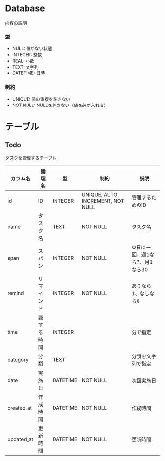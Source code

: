 # Database
内容の説明
### 型
- NULL: 値がない状態
- INTEGER: 整数
- REAL: 小数
- TEXT: 文字列
- DATETIME: 日時
### 制約
- UNIQUE: 値の重複を許さない
- NOT NULL: NULLを許さない（値を必ず入れる）

# テーブル
## Todo
タスクを管理するテーブル

| カラム名 | 論理名 | 型 | 制約 | 説明 |
| --- | --- | --- | --- | --- |
| id | ID | INTEGER | UNIQUE, AUTO INCREMENT, NOT NULL | 管理するためのID |
| name | タスク名 | TEXT | NOT NULL | タスク名 |
| span | スパン | INTEGER | NOT NULL | ○日に一回、週1なら7、月1なら30 |
| remind | リマインド | INTEGER | NOT NULL | ありなら1、なしなら0 |
| time | 要する時間 | INTEGER | | 分で指定 |
| category | 分類 | TEXT | | 分類を文字列で指定 |
| date | 実施日 | DATETIME | NOT NULL | 次回実施日 |
| created_at | 作成時間 | DATETIME | NOT NULL | 作成時間 |
| updated_at | 更新時間 | DATETIME | NOT NULL | 更新時間 |